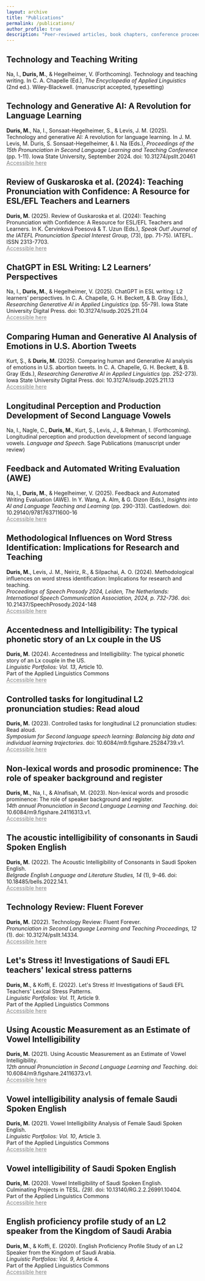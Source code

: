 ```yaml
---
layout: archive
title: "Publications"
permalink: /publications/
author_profile: true
description: "Peer-reviewed articles, book chapters, conference proceedings, and scholarly publications by Mahdi Duris."
---
```

## Technology and Teaching Writing
Na, I., **Duris, M.**, & Hegelheimer, V. (Forthcoming). Technology and teaching writing. In C. A. Chapelle (Ed.), _The Encyclopedia of Applied Linguistics_ (2nd ed.). Wiley-Blackwell. (manuscript accepted, typesetting)

## Technology and Generative AI: A Revolution for Language Learning</br>
**Duris, M.**, Na, I., Sonsaat-Hegelheimer, S., & Levis, J. M. (2025). Technology and generative AI: A revolution for language learning. In J. M. Levis, M. Duris, S. Sonsaat-Hegelheimer, & I. Na (Eds.), _Proceedings of the 15th Pronunciation in Second Language Learning and Teaching Conference_ (pp. 1-11). Iowa State University, September 2024. doi: 10.31274/psllt.20461</br>
<a href="https://www.iastatedigitalpress.com/psllt/article/20461/galley/18028/view/" target="_blank" style="color: grey; text-decoration: underline;text-decoration-style: dotted;">Accessible here</a>

## Review of Guskaroska et al. (2024): Teaching Pronunciation with Confidence: A Resource for ESL/EFL Teachers and Learners</br>
**Duris, M.** (2025). Review of Guskaroska et al. (2024): Teaching Pronunciation with Confidence: A Resource for ESL/EFL Teachers and Learners. In K. Červinková Poesová & T. Uzun (Eds.), _Speak Out! Journal of the IATEFL Pronunciation Special Interest Group,_ (73), (pp. 71-75). IATEFL. ISSN 2313-7703.</br>
<a href="https://mahdiduris.github.io/files/Review of TPwC_2025.pdf" target="_blank" style="color: grey; text-decoration: underline;text-decoration-style: dotted;">Accessible here</a>

## ChatGPT in ESL Writing: L2 Learners’ Perspectives<br/>
Na, I., **Duris, M.**, & Hegelheimer, V. (2025). ChatGPT in ESL writing: L2 learners’ perspectives. In C. A. Chapelle, G. H. Beckett, & B. Gray (Eds.), _Researching Generative AI in Applied Linguistics_ (pp. 55-79). Iowa State University Digital Press. doi: 10.31274/isudp.2025.211.04<br/>
<a href="https://www.iastatedigitalpress.com/plugins/books/211/format/1259/download/" target="_blank" style="color: grey; text-decoration: underline;text-decoration-style: dotted;">Accessible here</a>

## Comparing Human and Generative AI Analysis of Emotions in U.S. Abortion Tweets<br/>

Kurt, Ş., & **Duris, M.** (2025). Comparing human and Generative AI analysis of emotions in U.S. abortion tweets. In C. A. Chapelle, G. H. Beckett, & B. Gray (Eds.), _Researching Generative AI in Applied Linguistics_ (pp. 252-273). Iowa State University Digital Press. doi: 10.31274/isudp.2025.211.13<br/>
<a href="https://www.iastatedigitalpress.com/plugins/books/211/format/1268/download/" target="_blank" style="color: grey; text-decoration: underline;text-decoration-style: dotted;">Accessible here</a>

## Longitudinal Perception and Production Development of Second Language Vowels<br/>

Na, I., Nagle, C., **Duris, M.**, Kurt, Ş., Levis, J., & Rehman, I. (Forthcoming). Longitudinal perception and production development of second language vowels. _Language and Speech_. Sage Publications (manuscript under review)<br/>

## Feedback and Automated Writing Evaluation (AWE)<br/>

Na, I., **Duris, M.**, & Hegelheimer, V. (2025). Feedback and Automated Writing Evaluation (AWE). In Y. Wang, A. Alm, & G. Dizon (Eds.), _Insights into AI and Language Teaching and Learning_ (pp. 290-313). Castledown. doi: 10.29140/9781763711600-16<br/>
<a href="https://mahdiduris.github.io/files/Chap16_Na et al 2025_Feedback and Automated Writing Evaluation (AWE).pdf" target="_blank" style="color: grey; text-decoration: underline;text-decoration-style: dotted;">Accessible here</a>

## Methodological Influences on Word Stress Identification: Implications for Research and Teaching<br/>

**Duris, M.**, Levis, J. M., Neiriz, R., & Silpachai, A. O. (2024). Methodological influences on word stress identification: Implications for research and teaching.<br/>_Proceedings of Speech Prosody 2024, Leiden, The Netherlands: International Speech Communication Association, 2024, p. 732-736_. doi: 10.21437/SpeechProsody.2024-148<br/>
<a href="https://www.isca-archive.org/speechprosody_2024/duris24_speechprosody.pdf" target="_blank" style="color: grey; text-decoration: underline;text-decoration-style: dotted;">Accessible here</a>

## Accentedness and Intelligibility: The typical phonetic story of an Lx couple in the US<br/>

**Duris, M.** (2024). Accentedness and Intelligibility: The typical phonetic story of an Lx couple in the US.<br/>_Linguistic Portfolios: Vol. 13_, Article 10.<br/>
Part of the Applied Linguistics Commons<br/>
<a href="https://repository.stcloudstate.edu/stcloud_ling/vol13/iss1/10/" target="_blank" style="color: grey; text-decoration: underline;text-decoration-style: dotted;">Accessible here</a>

## Controlled tasks for longitudinal L2 pronunciation studies: Read aloud<br/>

**Duris, M.** (2023). Controlled tasks for longitudinal L2 pronunciation studies: Read aloud.<br/>_Symposium for Second language speech learning: Balancing big data and individual learning trajectories_. doi: 10.6084/m9.figshare.25284739.v1.<br/>
<a href="https://doi.org/10.6084/m9.figshare.25284739.v1" target="_blank" style="color: grey; text-decoration: underline;text-decoration-style: dotted;">Accessible here</a>

## Non-lexical words and prosodic prominence: The role of speaker background and register<br/>

**Duris, M.**, Na, I., & Alnafisah, M. (2023). Non-lexical words and prosodic prominence: The role of speaker background and register.<br/>_14th annual Pronunciation in Second Language Learning and Teaching_. doi: 10.6084/m9.figshare.24116313.v1.<br/>
<a href="https://doi.org/10.6084/m9.figshare.24116313.v1" target="_blank" style="color: grey; text-decoration: underline;text-decoration-style: dotted;">Accessible here</a>

## The acoustic intelligibility of consonants in Saudi Spoken English<br/>

**Duris, M.** (2022). The Acoustic Intelligibility of Consonants in Saudi Spoken English.<br/>_Belgrade English Language and Literature Studies, 14_ (1), 9-46. doi: 10.18485/bells.2022.14.1.<br/>
<a href="https://doi.org/10.18485/bells.2022.14.1" target="_blank" style="color: grey; text-decoration: underline;text-decoration-style: dotted;">Accessible here</a>

## Technology Review: Fluent Forever<br/>

**Duris, M.** (2022). Technology Review: Fluent Forever.<br/>_Pronunciation in Second Language Learning and Teaching Proceedings, 12_ (1). doi: 10.31274/psllt.14334.<br/>
<a href="https://www.iastatedigitalpress.com/psllt/article/id/14334/" target="_blank" style="color: grey; text-decoration: underline;text-decoration-style: dotted;">Accessible here</a>

## Let's Stress it! Investigations of Saudi EFL teachers' lexical stress patterns<br/>

**Duris, M.**, & Koffi, E. (2022). Let's Stress it! Investigations of Saudi EFL Teachers' Lexical Stress Patterns.<br/>_Linguistic Portfolios: Vol. 11_, Article 9.<br/>
Part of the Applied Linguistics Commons<br/>
<a href="https://repository.stcloudstate.edu/stcloud_ling/vol11/iss1/9/" target="_blank" style="color: grey; text-decoration: underline;text-decoration-style: dotted;">Accessible here</a>

## Using Acoustic Measurement as an Estimate of Vowel Intelligibility<br/>

**Duris, M.** (2021). Using Acoustic Measurement as an Estimate of Vowel Intelligibility.<br/>_12th annual Pronunciation in Second Language Learning and Teaching_. doi: 10.6084/m9.figshare.24116373.v1.<br/>
<a href="https://doi.org/10.6084/m9.figshare.24116373.v1" target="_blank" style="color: grey; text-decoration: underline;text-decoration-style: dotted;">Accessible here</a>

## Vowel intelligibility analysis of female Saudi Spoken English<br/>

**Duris, M.** (2021). Vowel Intelligibility Analysis of Female Saudi Spoken English.<br/>_Linguistic Portfolios: Vol. 10_, Article 3.<br/>
Part of the Applied Linguistics Commons<br/>
<a href="https://repository.stcloudstate.edu/stcloud_ling/vol10/iss1/3" target="_blank" style="color: grey; text-decoration: underline;text-decoration-style: dotted;">Accessible here</a>

## Vowel intelligibility of Saudi Spoken English<br/>

**Duris, M.** (2020). Vowel Intelligibility of Saudi Spoken English.<br/>Culminating Projects in TESL. _(29)_. doi: 10.13140/RG.2.2.26991.10404.<br/>
Part of the Applied Linguistics Commons<br/>
<a href="https://repository.stcloudstate.edu/tesl_etds/29" target="_blank" style="color: grey; text-decoration: underline;text-decoration-style: dotted;">Accessible here</a>

## English proficiency profile study of an L2 speaker from the Kingdom of Saudi Arabia<br/>

**Duris, M.**, & Koffi, E. (2020). English Proficiency Profile Study of an L2 Speaker from the Kingdom of Saudi Arabia.<br/>_Linguistic Portfolios: Vol. 9_, Article 4.<br/>
Part of the Applied Linguistics Commons<br/>
<a href="https://repository.stcloudstate.edu/stcloud_ling/vol9/iss1/4" target="_blank" style="color: grey; text-decoration: underline;text-decoration-style: dotted;">Accessible here</a>
